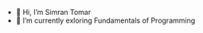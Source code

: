 - 👋 Hi, I’m Simran Tomar
- 🌱 I’m currently exloring Fundamentals of Programming

<!---
lilsim/lilsim is a ✨ special ✨ repository because its `README.md` (this file) appears on your GitHub profile.
You can click the Preview link to take a look at your changes.
--->
